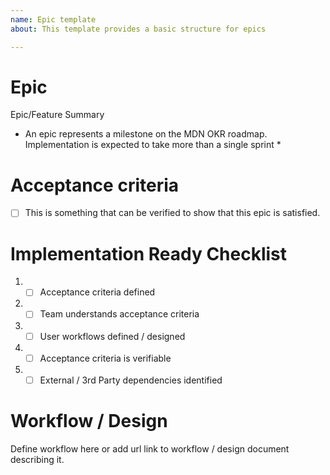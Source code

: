 ```yaml
---
name: Epic template
about: This template provides a basic structure for epics 

---
```


# Epic 
Epic/Feature Summary 

* An epic represents a milestone on the MDN OKR roadmap. Implementation is expected to take more than a single sprint *

# Acceptance criteria

- [ ] This is something that can be verified to show that this epic is satisfied.

# Implementation Ready Checklist 
1. - [ ] Acceptance criteria defined 
2. - [ ] Team understands acceptance criteria 
3. - [ ] User workflows defined / designed 
4. - [ ] Acceptance criteria is verifiable 
5. - [ ] External / 3rd Party dependencies identified

# Workflow / Design 
Define workflow here or add url link to workflow / design document describing it. 

